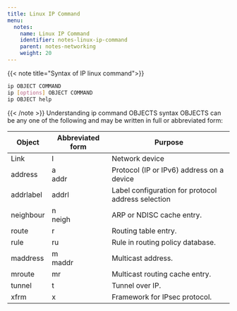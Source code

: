 ```yaml
---
title: Linux IP Command
menu:
  notes:
    name: Linux IP Command
    identifier: notes-linux-ip-command
    parent: notes-networking
    weight: 20
---
```


{{< note title="Syntax of IP linux command">}}
```bash
ip OBJECT COMMAND
ip [options] OBJECT COMMAND
ip OBJECT help
```

{{< /note >}}
Understanding ip command OBJECTS syntax
OBJECTS can be any one of the following and may be written in full or abbreviated form:

| Object    | Abbreviated form | Purpose                                            |
|-----------|------------------|----------------------------------------------------|
| Link      |         l        | Network device                                     |
| address   |     a<br>addr    | Protocol (IP or IPv6) address on a device          |
| addrlabel |       addrl      | Label configuration for protocol address selection |
| neighbour |    n<br>neigh    | ARP or NDISC cache entry.                          |
| route     |         r        | Routing table entry.                               |
| rule      |        ru        | Rule in routing policy database.                   |
| maddress  |    m<br>maddr    | Multicast address.                                 |
| mroute    |        mr        | Multicast routing cache entry.                     |
| tunnel    |         t        | Tunnel over IP.                                    |
| xfrm      |         x        | Framework for IPsec protocol.                      |

